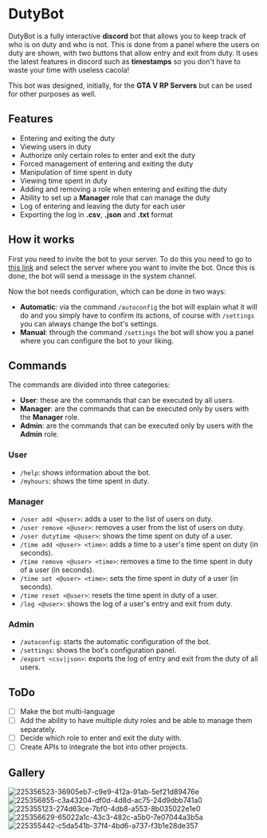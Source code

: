 # DutyBot
DutyBot is a fully interactive **discord** bot that allows you to keep track of who is on duty and who is not. This is done from a panel where the users on duty are shown, with two buttons that allow entry and exit from duty. It uses the latest features in discord such as **timestamps** so you don't have to waste your time with useless cacola!

This bot was designed, initially, for the **GTA V RP Servers** but can be used for other purposes as well.

## Features
- Entering and exiting the duty
- Viewing users in duty
- Authorize only certain roles to enter and exit the duty
- Forced management of entering and exiting the duty
- Manipulation of time spent in duty
- Viewing time spent in duty
- Adding and removing a role when entering and exiting the duty
- Ability to set up a **Manager** role that can manage the duty
- Log of entering and leaving the duty for each user
- Exporting the log in **.csv**, **.json** and **.txt** format

## How it works
First you need to invite the bot to your server. To do this you need to go to [this link](https://discord.com/api/oauth2/authorize?client_id=755202202201733120&permissions=8&scope=bot) and select the server where you want to invite the bot. Once this is done, the bot will send a message in the system channel.

Now the bot needs configuration, which can be done in two ways:
- **Automatic**: via the command `/autoconfig` the bot will explain what it will do and you simply have to confirm its actions, of course with `/settings` you can always change the bot's settings.
- **Manual**: through the command `/settings` the bot will show you a panel where you can configure the bot to your liking.

## Commands
The commands are divided into three categories:
- **User**: these are the commands that can be executed by all users.
- **Manager**: are the commands that can be executed only by users with the **Manager** role.
- **Admin**: are the commands that can be executed only by users with the **Admin** role.

### User
- `/help`: shows information about the bot.
- `/myhours`: shows the time spent in duty.

### Manager
- `/user add <@user>`: adds a user to the list of users on duty.
- `/user remove <@user>`: removes a user from the list of users on duty.
- `/user dutytime <@user>`: shows the time spent on duty of a user.
- `/time add <@user> <time>`: adds a time to a user's time spent on duty (in seconds).
- `/time remove <@user> <time>`: removes a time to the time spent in duty of a user (in seconds).
- `/time set <@user> <time>`: sets the time spent in duty of a user (in seconds).
- `/time reset <@user>`: resets the time spent in duty of a user.
- `/log <@user>`: shows the log of a user's entry and exit from duty.

### Admin
- `/autoconfig`: starts the automatic configuration of the bot.
- `/settings`: shows the bot's configuration panel.
- `/export <csv|json>`: exports the log of entry and exit from the duty of all users.

## ToDo
- [ ] Make the bot multi-language
- [ ] Add the ability to have multiple duty roles and be able to manage them separately.
- [ ] Decide which role to enter and exit the duty with.
- [ ] Create APIs to integrate the bot into other projects. 

## Gallery
![225356523-36905eb7-c9e9-412a-91ab-5ef21d89476e](https://user-images.githubusercontent.com/75610581/227705992-5434f02d-4d58-4935-bda7-9c4da5acfb73.png)
![225356855-c3a43204-df0d-4d8d-ac75-24d9dbb741a0](https://user-images.githubusercontent.com/75610581/227705994-9cc9574f-ef0b-462c-8e45-e076a3d3c8df.png)
![225355123-274d63ce-7bf0-4db8-a553-8b035022e1e0](https://user-images.githubusercontent.com/75610581/227705995-3e2ce513-9fa0-48c6-9a8f-d62a07947cf2.png)
![225356629-65022a1c-43c3-482c-a5b0-7e07044a3b5a](https://user-images.githubusercontent.com/75610581/227705996-36eef64c-f831-4c18-82f5-95a14ae8e59a.png)
![225355442-c5da541b-37f4-4bd6-a737-f3b1e28de357](https://user-images.githubusercontent.com/75610581/227705997-21c407ee-cbb5-496c-9a05-b67803483204.png)

